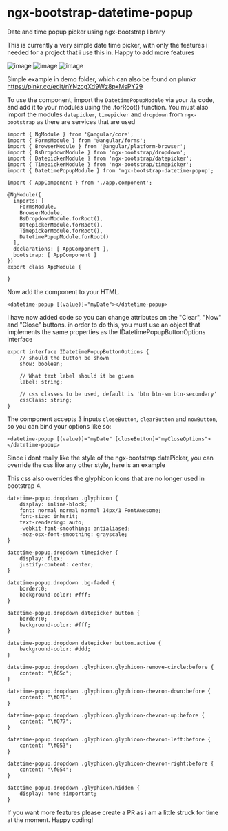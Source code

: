 # ngx-bootstrap-datetime-popup
Date and time popup picker using ngx-bootstrap library

This is currently a very simple date time picker, with only the features i needed for a project that i use this in.  Happy to add more features

![image](https://user-images.githubusercontent.com/7406381/32741384-fc825748-c89d-11e7-94d9-063cd36bcac9.png)
![image](https://user-images.githubusercontent.com/7406381/32741493-5668de62-c89e-11e7-98ce-1f718a98c3f8.png)
![image](https://user-images.githubusercontent.com/7406381/32741456-327c57f4-c89e-11e7-9f16-9023e4df5500.png)

Simple example in demo folder, which can also be found on plunkr https://plnkr.co/edit/nYNzcgXd9Wz8pxMsPY29

To use the component, import the `DatetimePopupModule` via your .ts code, and add it to your modules using the .forRoot() function.  You must also import the modules `datepicker`, `timepicker` and `dropdown` from `ngx-bootstrap` as there are services that are used

```
import { NgModule } from '@angular/core';
import { FormsModule } from '@angular/forms';
import { BrowserModule } from '@angular/platform-browser';
import { BsDropdownModule } from 'ngx-bootstrap/dropdown';
import { DatepickerModule } from 'ngx-bootstrap/datepicker';
import { TimepickerModule } from 'ngx-bootstrap/timepicker';
import { DatetimePopupModule } from 'ngx-bootstrap-datetime-popup';

import { AppComponent } from './app.component';

@NgModule({
  imports: [
    FormsModule,
    BrowserModule,
    BsDropdownModule.forRoot(),
    DatepickerModule.forRoot(),
    TimepickerModule.forRoot(),
    DatetimePopupModule.forRoot()
  ],
  declarations: [ AppComponent ],
  bootstrap: [ AppComponent ]
})
export class AppModule {
  
}

```

Now add the component to your HTML.

```
<datetime-popup [(value)]="myDate"></datetime-popup>
```

I have now added code so you can change attributes on the "Clear", "Now" and "Close" buttons.  in order to do this, you must use an object that implements the same properties as the IDatetimePopupButtonOptions interface

```
export interface IDatetimePopupButtonOptions {
    // should the button be shown
    show: boolean;

    // What text label should it be given
    label: string;

    // css classes to be used, default is 'btn btn-sm btn-secondary'
    cssClass: string;
}
```

The component accepts 3 inputs `closeButton`, `clearButton` and `nowButton`, so you can bind your options like so:

```
<datetime-popup [(value)]="myDate" [closeButton]="myCloseOptions"></datetime-popup>
```

Since i dont really like the style of the ngx-bootstrap datePicker, you can override the css like any other style, here is an example

This css also overrides the glyphicon icons that are no longer used in bootstrap 4.

```
datetime-popup.dropdown .glyphicon {
    display: inline-block;
    font: normal normal normal 14px/1 FontAwesome;
    font-size: inherit;
    text-rendering: auto;
    -webkit-font-smoothing: antialiased;
    -moz-osx-font-smoothing: grayscale;
}

datetime-popup.dropdown timepicker {
    display: flex;
    justify-content: center;
}

datetime-popup.dropdown .bg-faded {
    border:0;
    background-color: #fff;
}

datetime-popup.dropdown datepicker button {
    border:0;
    background-color: #fff;
}

datetime-popup.dropdown datepicker button.active {
    background-color: #ddd;
}

datetime-popup.dropdown .glyphicon.glyphicon-remove-circle:before {
    content: "\f05c";
}

datetime-popup.dropdown .glyphicon.glyphicon-chevron-down:before {
    content: "\f078";
}

datetime-popup.dropdown .glyphicon.glyphicon-chevron-up:before {
    content: "\f077";
}

datetime-popup.dropdown .glyphicon.glyphicon-chevron-left:before {
    content: "\f053";
}

datetime-popup.dropdown .glyphicon.glyphicon-chevron-right:before {
    content: "\f054";
}

datetime-popup.dropdown .glyphicon.hidden {
    display: none !important;
}
```

If you want more features please create a PR as i am a little struck for time at the moment.  Happy coding!
